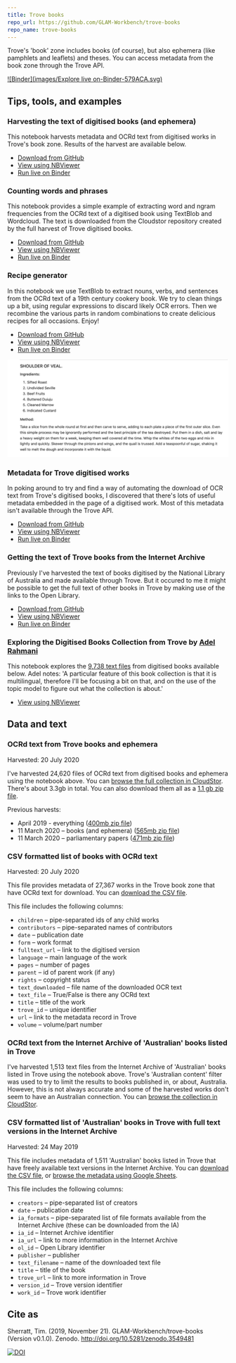 ```yaml
---
title: Trove books
repo_url: https://github.com/GLAM-Workbench/trove-books
repo_name: trove-books
---
```


Trove's 'book' zone includes books (of course), but also ephemera (like pamphlets and leaflets) and theses. You can access metadata from the book zone through the Trove API.

[![Binder](images/Explore live on-Binder-579ACA.svg)](https://mybinder.org/v2/gh/GLAM-Workbench/trove-books/master?urlpath=lab)

## Tips, tools, and examples

### Harvesting the text of digitised books (and ephemera)
This notebook harvests metadata and OCRd text from digitised works in Trove's book zone. Results of the harvest are available below.

* [Download from GitHub](https://github.com/GLAM-Workbench/trove-books/blob/master/Harvesting-digitised-books.ipynb)
* [View using NBViewer](https://nbviewer.jupyter.org/github/GLAM-Workbench/trove-books/blob/master/Harvesting-digitised-books.ipynb)
* [Run live on Binder](https://mybinder.org/v2/gh/GLAM-Workbench/trove-books/master?urlpath=lab%2Ftree%2FHarvesting-digitised-books.ipynb)

### Counting words and phrases
This notebook provides a simple example of extracting word and ngram frequencies from the OCRd text of a digitised book using TextBlob and Wordcloud. The text is downloaded from the Cloudstor repository created by the full harvest of Trove digitised books.

* [Download from GitHub](https://github.com/GLAM-Workbench/trove-books/blob/master/counting-words-in-text.ipynb)
* [View using NBViewer](https://nbviewer.jupyter.org/github/GLAM-Workbench/trove-books/blob/master/counting-words-in-text.ipynb)
* [Run live on Binder](https://mybinder.org/v2/gh/GLAM-Workbench/trove-books/master?urlpath=lab%2Ftree%2Fcounting-words-in-text.ipynb)

### Recipe generator
In this notebook we use TextBlob to extract nouns, verbs, and sentences from the OCRd text of a 19th century cookery book. We try to clean things up a bit, using regular expressions to discard likely OCR errors. Then we recombine the various parts in random combinations to create delicious recipes for all occasions. Enjoy!

* [Download from GitHub](https://github.com/GLAM-Workbench/trove-books/blob/master/recipe-generator.ipynb)
* [View using NBViewer](https://nbviewer.jupyter.org/github/GLAM-Workbench/trove-books/blob/master/recipe-generator.ipynb)
* [Run live on Binder](https://mybinder.org/v2/gh/GLAM-Workbench/trove-books/master?urlpath=lab%2Ftree%2Frecipe-generator.ipynb)

![Screenshot of recipe generator results](images/recipe-generator.png)

### Metadata for Trove digitised works
In poking around to try and find a way of automating the download of OCR text from Trove's digitised books, I discovered that there's lots of useful metadata embedded in the page of a digitised work. Most of this metadata isn't available through the Trove API.

* [Download from GitHub](https://github.com/GLAM-Workbench/trove-books/blob/master/Metadata-for-Trove-digitised-works.ipynb)
* [View using NBViewer](https://nbviewer.jupyter.org/github/GLAM-Workbench/trove-books/blob/master/Metadata-for-Trove-digitised-works.ipynb)
* [Run live on Binder](https://mybinder.org/v2/gh/GLAM-Workbench/trove-books/master?urlpath=lab%2Ftree%2FMetadata-for-Trove-digitised-works.ipynb)

### Getting the text of Trove books from the Internet Archive
Previously I've harvested the text of books digitised by the National Library of Australia and made available through Trove. But it occured to me it might be possible to get the full text of other books in Trove by making use of the links to the Open Library.

* [Download from GitHub](https://github.com/GLAM-Workbench/trove-books/blob/master/Getting-Trove-books-from-Internet-Archive.ipynb)
* [View using NBViewer](https://nbviewer.jupyter.org/github/GLAM-Workbench/trove-books/blob/master/Getting-Trove-books-from-Internet-Archive.ipynb)
* [Run live on Binder](https://mybinder.org/v2/gh/GLAM-Workbench/trove-books/master?urlpath=lab%2Ftree%2FGetting-Trove-books-from-Internet-Archive.ipynb)

### Exploring the Digitised Books Collection from Trove by  [Adel Rahmani](https://twitter.com/dinkumdata)

This notebook explores the [9,738 text files](https://glam-workbench.github.io/trove-books/#ocrd-text-from-trove-books-and-ephemera) from digitised books available below. Adel notes:
'A particular feature of this book collection is that it is multilingual, therefore I'll be focusing a bit on that, and on the use of the topic model to figure out what the collection is about.'

* [View using NBViewer](https://nbviewer.jupyter.org/github/adelr/trove-books/blob/master/Trove_Digitised_Books.ipynb)

## Data and text

### OCRd text from Trove books and ephemera
Harvested: 20 July 2020

I've harvested 24,620 files of OCRd text from digitised books and ephemera using the notebook above. You can [browse the full collection in CloudStor](https://cloudstor.aarnet.edu.au/plus/s/ugiw3gdijSKaoTL). There's about 3.3gb in total. You can also download them all as a [1.1 gb zip file](https://cloudstor.aarnet.edu.au/plus/s/k7Mv5FRR7rR3c61).

Previous harvests:

* April 2019 - everything ([400mb zip file](https://cloudstor.aarnet.edu.au/plus/s/XdAqbGoPpefhmj2))
* 11 March 2020 – books (and ephemera) ([565mb zip file](https://cloudstor.aarnet.edu.au/plus/s/0eYAJMSgf0YVLPU))
* 11 March 2020 – parliamentary papers ([471mb zip file](https://cloudstor.aarnet.edu.au/plus/s/Gg6orB4UkWg6Rij))

### CSV formatted list of books with OCRd text
Harvested: 20 July 2020

This file provides metadata of 27,367 works in the Trove book zone that have OCRd text for download. You can [download the CSV file](https://github.com/GLAM-Workbench/trove-books/blob/master/trove_digitised_books_with_ocr.csv).

This file includes the following columns:

* `children` – pipe-separated ids of any child works
* `contributors` – pipe-separated names of contributors
* `date` – publication date
* `form` – work format
* `fulltext_url` – link to the digitised version
* `language` – main language of the work
* `pages` – number of pages
* `parent` – id of parent work (if any)
* `rights` – copyright status
* `text_downloaded` – file name of the downloaded OCR text
* `text_file` – True/False is there any OCRd text
* `title` – title of the work
* `trove_id` – unique identifier
* `url` – link to the metadata record in Trove
* `volume` – volume/part number

### OCRd text from the Internet Archive of 'Australian' books listed in Trove  
I've harvested 1,513 text files from the Internet Archive of 'Australian' books listed in Trove using the notebook above. Trove's 'Australian content' filter was used to try to limit the results to books published in, or about, Australia. However, this is not always accurate and some of the harvested works don't seem to have an Australian connection. You can [browse the collection in CloudStor](https://cloudstor.aarnet.edu.au/plus/s/3h3GHfS3tQTDLaX).

### CSV formatted list of 'Australian' books in Trove with full text versions in the Internet Archive
Harvested: 24 May 2019

This file includes metadata of 1,511 'Australian' books listed in Trove that have freely available text versions in the Internet Archive. You can [download the CSV file](https://github.com/GLAM-Workbench/trove-books/blob/master/trove-books-in-ia.csv), or [browse the metadata using Google Sheets](https://docs.google.com/spreadsheets/d/1QgWaziVsryBaL-TX_iqoR_RmAwUy6CJ82CcYApoHkHA/edit?usp=sharing).

This file includes the following columns:

* `creators` – pipe-separated list of creators
* `date` – publication date
* `ia_formats` – pipe-separated list of file formats available from the Internet Archive (these can be downloaded from the IA)
* `ia_id` – Internet Archive identifier
* `ia_url` – link to more information in the Internet Archive
* `ol_id` – Open Library identifier
* `publisher` – publisher
* `text_filename` – name of the downloaded text file
* `title` – title of the book
* `trove_url` – link to more information in Trove
* `version_id` – Trove version identifier
* `work_id` – Trove work identifier

## Cite as

Sherratt, Tim. (2019, November 21). GLAM-Workbench/trove-books (Version v0.1.0). Zenodo. <http://doi.org/10.5281/zenodo.3549481>

[![DOI](https://zenodo.org/badge/DOI/10.5281/zenodo.3549481.svg)](https://doi.org/10.5281/zenodo.3549481)
